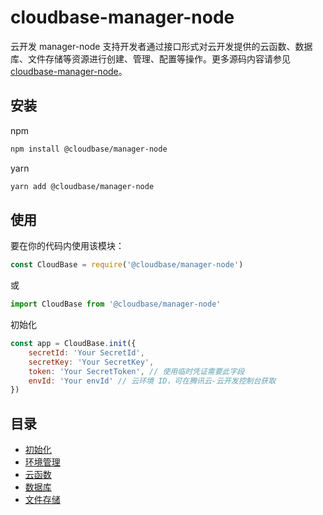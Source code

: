 # cloudbase-manager-node

云开发 manager-node 支持开发者通过接口形式对云开发提供的云函数、数据库、文件存储等资源进行创建、管理、配置等操作。更多源码内容请参见 [cloudbase-manager-node](https://github.com/TencentCloudBase/cloudbase-manager-node)。

## 安装

npm

```bash
npm install @cloudbase/manager-node
```

yarn

```bash
yarn add @cloudbase/manager-node
```

## 使用

要在你的代码内使用该模块：

```js
const CloudBase = require('@cloudbase/manager-node')
```

或

```js
import CloudBase from '@cloudbase/manager-node'
```


初始化

```js
const app = CloudBase.init({
    secretId: 'Your SecretId',
    secretKey: 'Your SecretKey',
    token: 'Your SecretToken', // 使用临时凭证需要此字段
    envId: 'Your envId' // 云环境 ID，可在腾讯云-云开发控制台获取
})
```

## 目录

- [初始化](./docs/initialization.md)
- [环境管理](./docs/env.md)
- [云函数](./docs/function.md)
- [数据库](./docs/database.md)
- [文件存储](./docs/storage.md)
